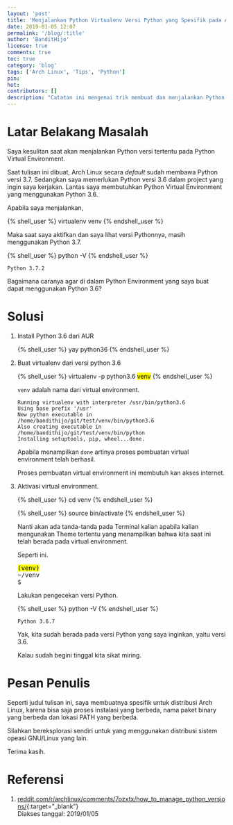 ```yaml
---
layout: 'post'
title: 'Menjalankan Python Virtualenv Versi Python yang Spesifik pada Arch Linux'
date: 2019-01-05 12:07
permalink: '/blog/:title'
author: 'BanditHijo'
license: true
comments: true
toc: true
category: 'blog'
tags: ['Arch Linux', 'Tips', 'Python']
pin:
hot:
contributors: []
description: "Catatan ini mengenai trik membuat dan menjalankan Python Virtualenv dengan versi yang spesifik pada Arch Linux."
---
```


<!-- BANNER OF THE POST -->
<!-- <img class="post-body-img" src="{{ site.lazyload.logo_blank_banner }}" data-echo="#" onerror="imgError(this);" alt="banner"> -->

# Latar Belakang Masalah

Saya kesulitan saat akan menjalankan Python versi tertentu pada Python Virtual Environment.

Saat tulisan ini dibuat, Arch Linux secara *default* sudah membawa Python versi 3.7. Sedangkan saya memerlukan Python versi 3.6 dalam project yang ingin saya kerjakan. Lantas saya membutuhkan Python Virtual Environment yang menggunakan Python 3.6.

Apabila saya menjalankan,

{% shell_user %}
virtualenv venv
{% endshell_user %}

Maka saat saya aktifkan dan saya lihat versi Pythonnya, masih menggunakan Python 3.7.

{% shell_user %}
python -V
{% endshell_user %}

```
Python 3.7.2
```

Bagaimana caranya agar di dalam Python Environment yang saya buat dapat menggunakan Python 3.6?

# Solusi

1. Install Python 3.6 dari AUR

   {% shell_user %}
yay python36
{% endshell_user %}

2. Buat virtualenv dari versi python 3.6

   {% shell_user %}
virtualenv -p python3.6 <mark>venv</mark>
{% endshell_user %}

   `venv` adalah nama dari virtual environment.

   ```
   Running virtualenv with interpreter /usr/bin/python3.6
   Using base prefix '/usr'
   New python executable in /home/bandithijo/git/test/venv/bin/python3.6
   Also creating executable in /home/bandithijo/git/test/venv/bin/python
   Installing setuptools, pip, wheel...done.
   ```

   Apabila menampilkan `done` artinya proses pembuatan virtual environment telah berhasil.

   Proses pembuatan virtual environment ini membutuh kan akses internet.

3. Aktivasi virtual environment.

   {% shell_user %}
cd venv
{% endshell_user %}

   {% shell_user %}
source bin/activate
{% endshell_user %}

   Nanti akan ada tanda-tanda pada Terminal kalian apabila kalian mengunakan Theme tertentu yang menampilkan bahwa kita saat ini telah berada pada virtual environment.

   Seperti ini.

   <pre>
   <mark>(venv)</mark>
   ~/venv
   $_</pre>

   Lakukan pengecekan versi Python.

   {% shell_user %}
python -V
{% endshell_user %}

   ```
   Python 3.6.7
   ```

   Yak, kita sudah berada pada versi Python yang saya inginkan, yaitu versi 3.6.

   Kalau sudah begini tinggal kita sikat miring.


# Pesan Penulis

Seperti judul tulisan ini, saya membuatnya spesifik untuk distribusi Arch Linux, karena bisa saja proses instalasi yang berbeda, nama paket binary yang berbeda dan lokasi PATH yang berbeda.

Silahkan bereksplorasi sendiri untuk yang menggunakan distribusi sistem opeasi GNU/Linux yang lain.

Terima kasih.



# Referensi

1. [reddit.com/r/archlinux/comments/7ozxtx/how_to_manage_python_versions/](https://www.reddit.com/r/archlinux/comments/7ozxtx/how_to_manage_python_versions/){:target="_blank"}
<br>Diakses tanggal: 2019/01/05

